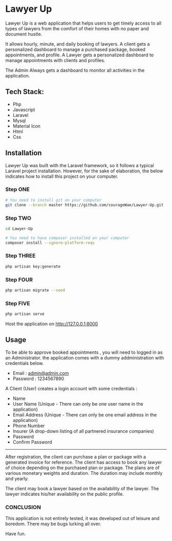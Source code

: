 # Lawyer Up

Lawyer Up is a web application that helps users to get timely access to all types of lawyers from the comfort of their homes with no paper and document hustle.

It allows hourly, minute, and daily booking of lawyers.
A client gets a personalized dashboard to manage a purchased package, booked appointments, and profile. 
A Lawyer gets a personalized dashboard to manage appointments with clients and profiles.

The Admin Always gets a dashboard to monitor all activities in the application.

## Tech Stack:

* Php
* Javascript
* Laravel
* Mysql
* Material Icon
* Html
* Css

## Installation

Lawyer Up was built with the Laravel framework, so it follows a typical Laravel project installation. However, for the sake of elaboration, the below indicates how to install this project on your computer.


### Step ONE

```bash
# You need to install git on your computer
git clone --branch master https://github.com/courageWae/Lawyer-Up.git
```
### Step TWO

```bash
cd Lawyer-Up

# You need to have composer installed on your computer
composer install --ignore-platform-reqs
```
### Step THREE

```bash
php artisan key:generate
```
### Step FOUR

```bash
php artisan migrate --seed
```

### Step FIVE

```bash
php artisan serve
```
Host the application on http://127.0.0.1:8000

## Usage
To be able to approve booked appointments , you will need to logged in as an Administrator. the application comes with a dummy addministration with credentials below.
* Email : admin@admin.com
* Password : 1234567890

A Client (User) creates a login account with some credentials : 
* Name
* User Name (Unique - There can only be one user name in the application)
* Email Address (Unique - There can only be one email address in the application)
* Phone Number
* Insurer (A drop-down listing of all partnered insurance companies)
* Password
* Confirm Password

***
After registration, the client can purchase a plan or package with a generated invoice for reference.
The client has access to book any lawyer of choice depending on the purchased plan or package.
The plans are of various monetary weights and duration. The duration may include monthly and yearly.

The client may book a lawyer based on the availability of the lawyer. The lawyer indicates his/her availability on the public profile.

### CONCLUSION
This application is not entirely tested, it was developed out of leisure and boredom. There may be bugs lurking all over.

Have fun.
